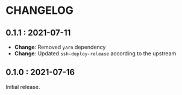 # CHANGELOG

## 0.1.1 : 2021-07-11

- **Change**: Removed `yarn` dependency
- **Change**: Updated `ssh-deploy-release` according to the upstream

## 0.1.0 : 2021-07-16

Initial release.
